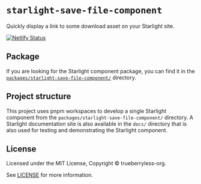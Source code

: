 # `starlight-save-file-component`

Quickly display a link to some download asset on your Starlight site.

[![Netlify Status](https://api.netlify.com/api/v1/badges/41208852-b644-4bf3-b35b-24567a7ef0a6/deploy-status)](https://app.netlify.com/sites/starlight-save-file-component/deploys)

## Package

If you are looking for the Starlight component package, you can find it in the [`packages/starlight-save-file-component/`](/packages/starlight-save-file-component/) directory.

## Project structure

This project uses pnpm workspaces to develop a single Starlight component from the `packages/starlight-save-file-component/` directory. A Starlight documentation site is also available in the `docs/` directory that is also used for testing and demonstrating the Starlight component.

## License

Licensed under the MIT License, Copyright © trueberryless-org.

See [LICENSE](/LICENSE) for more information.
